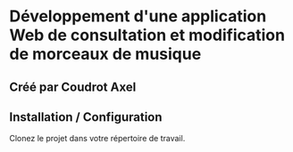# Développement d'une application Web de consultation et modification de morceaux de musique
## Créé par Coudrot Axel
## Installation / Configuration
Clonez le projet dans votre répertoire de travail.
